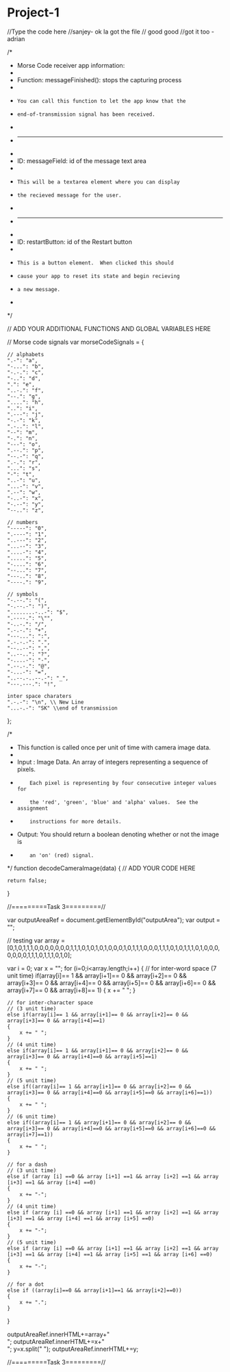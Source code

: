 # Project-1

//Type the code here
//sanjey- ok la got the file
// good good
//got it too -adrian


/*
 * Morse Code receiver app information:
 *
 * Function: messageFinished(): stops the capturing process
 *
 *     You can call this function to let the app know that the 
 *     end-of-transmission signal has been received.
 *
 * -------------------------------------------------------
 *
 * ID: messageField: id of the message text area
 *
 *     This will be a textarea element where you can display
 *     the recieved message for the user.
 * 
 * -------------------------------------------------------
 *
 * ID: restartButton: id of the Restart button
 *
 *     This is a button element.  When clicked this should 
 *     cause your app to reset its state and begin recieving
 *     a new message.
 *
 */


// ADD YOUR ADDITIONAL FUNCTIONS AND GLOBAL VARIABLES HERE

// Morse code signals
var morseCodeSignals = {

    // alphabets
    ".-": "a",
    "-...": "b",
    "-.-.": "c",
    "-..": "d",
    ".": "e",
    "..-.": "f",
    "--.": "g",
    "....": "h",
    "..": "i",
    ".---": "j",
    "-.-": "k",
    ".-..": "l",
    "--": "m",
    "-.": "n",
    "---": "o",
    ".--.": "p",
    "--.-": "q",
    ".-.": "r",
    "...": "s",
    "-": "t",
    "..-": "u",
    "...-": "v",
    ".--": "w",
    "-..-": "x",
    "-.--": "y",
    "--..": "z",
    
    // numbers
    "-----": "0",
    ".----": "1",
    "..---": "2",
    "...--": "3",
    "....-": "4",
    ".....": "5",
    "-....": "6",
    "--...": "7",
    "---..": "8",
    "----.": "9",
    
    // symbols
    "-.--.": "(",
    "-.--.-": ")",
    "........-..-": "$",
    ".----.": "\"",
    "-..-.": "/",
    ".-.-.": "+",
    "---...": ":",
    ".-.-.-": ".",
    "--..--": ",",
    "..--..": "?",
    "-....-": "-",
    ".--.-.": "@",
    "-...-": "=",
    "..--.-..--.-": "_",
    "---.---.": "!",
    
    inter space charaters
    ".-.-": "\n", \\ New Line
    "...-.-": "SK" \\end of transmission
};


/*
 * This function is called once per unit of time with camera image data.
 * 
 * Input : Image Data. An array of integers representing a sequence of pixels.
 *         Each pixel is representing by four consecutive integer values for 
 *         the 'red', 'green', 'blue' and 'alpha' values.  See the assignment
 *         instructions for more details.
 * Output: You should return a boolean denoting whether or not the image is 
 *         an 'on' (red) signal.
 */
function decodeCameraImage(data) {
    // ADD YOUR CODE HERE

    return false;
}


//=========Task 3=========//

var outputAreaRef = document.getElementById("outputArea");
var output = "";

// testing
var array = [0,1,0,1,1,1,0,0,0,0,0,0,0,1,1,1,0,1,0,1,0,1,0,0,0,1,0,1,1,1,0,0,0,1,1,1,0,1,0,1,1,1,0,1,0,0,0,0,0,0,0,1,1,1,0,1,1,1,0,1,0];

var i = 0;
var x = "";
for (i=0;i<array.length;i++)
{
	// for inter-word space (7 unit time)
	if(array[i]== 1 && array[i+1]== 0 && array[i+2]== 0 && array[i+3]== 0 && array[i+4]== 0 && array[i+5]== 0 && array[i+6]== 0 && array[i+7]== 0 && array[i+8]== 1)
	{
		x += "   ";
	}
                    
	// for inter-character space 
	// (3 unit time)
	else if(array[i]== 1 && array[i+1]== 0 && array[i+2]== 0 && array[i+3]== 0 && array[i+4]==1)
	{ 
		x += " ";
	}
	// (4 unit time)
	else if(array[i]== 1 && array[i+1]== 0 && array[i+2]== 0 && array[i+3]== 0 && array[i+4]==0 && array[i+5]==1)
	{ 
		x += " ";
	}
	// (5 unit time)
	else if((array[i]== 1 && array[i+1]== 0 && array[i+2]== 0 && array[i+3]== 0 && array[i+4]==0 && array[i+5]==0 && array[i+6]==1))
	{ 
		x += " ";
	}
	// (6 unit time)
	else if((array[i]== 1 && array[i+1]== 0 && array[i+2]== 0 && array[i+3]== 0 && array[i+4]==0 && array[i+5]==0 && array[i+6]==0 && array[i+7]==1))
	{ 
		x += " ";
	}
                    
	// for a dash
	// (3 unit time)
	else if (array [i] ==0 && array [i+1] ==1 && array [i+2] ==1 && array [i+3] ==1 && array [i+4] ==0)
	{
		x += "-";
	}
	// (4 unit time)
	else if (array [i] ==0 && array [i+1] ==1 && array [i+2] ==1 && array [i+3] ==1 && array [i+4] ==1 && array [i+5] ==0)
	{
		x += "-";
	}
	// (5 unit time)
	else if (array [i] ==0 && array [i+1] ==1 && array [i+2] ==1 && array [i+3] ==1 && array [i+4] ==1 && array [i+5] ==1 && array [i+6] ==0)
	{
		x += "-";
	}
	               
	// for a dot
	else if ((array[i]==0 && array[i+1]==1 && array[i+2]==0))
	{
		x += ".";
	}
}

outputAreaRef.innerHTML+=array+"<br/>";
outputAreaRef.innerHTML+=x+"<br/>";
y=x.split(" ");
outputAreaRef.innerHTML+=y;
                
//=========Task 3=========//
